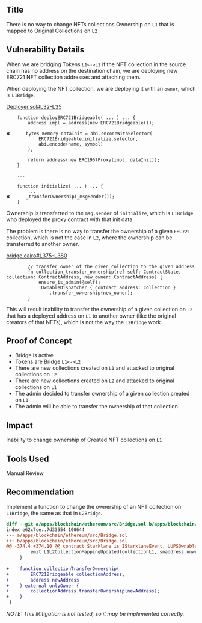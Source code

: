 ## Title
There is no way to change NFTs collections Ownership on `L1` that is mapped to Original Collections on `L2`

## Vulnerability Details
When we are bridging Tokens `L1<->L2` if the NFT collection in the source chain has no address on the destination chain, we are deploying new ERC721 NFT collection addresses and attaching them.

When deploying the NFT collection, we are deploying it with an `owner`, which is `L1Bridge`.

[Deployer.sol#L32-L35](https://github.com/Cyfrin/2024-07-ark-project/blob/main/apps/blockchain/ethereum/src/token/Deployer.sol#L32-L35)
```solidity
    function deployERC721Bridgeable( ... ) ... {
        address impl = address(new ERC721Bridgeable());
        
❌️      bytes memory dataInit = abi.encodeWithSelector(
            ERC721Bridgeable.initialize.selector,
            abi.encode(name, symbol)
        );

        return address(new ERC1967Proxy(impl, dataInit));
    }

    ...

    function initialize( ... ) ... {
        ...
❌️      _transferOwnership(_msgSender());
    }
```

Ownership is transferred to the `msg.sender` of `initialize`, which is `L1Bridge` who deployed the proxy contract with that init data.

The problem is there is no way to transfer the ownership of a given `ERC721` collection, which is not the case in `L2`, where the ownership can be transferred to another owner.

[bridge.cairo#L375-L380](https://github.com/Cyfrin/2024-07-ark-project/blob/main/apps/blockchain/starknet/src/bridge.cairo#L375-L380)
```cairo
        // transfer owner of the given collection to the given address
        fn collection_transfer_ownership(ref self: ContractState, collection: ContractAddress, new_owner: ContractAddress) {
            ensure_is_admin(@self);
            IOwnableDispatcher { contract_address: collection }
                .transfer_ownership(new_owner);
        }
```

This will result inability to transfer the ownership of a given collection on `L2` that has a deployed address on `L1` to another owner (like the original creators of that NFTs), which is not the way the `L2Bridge` work.

## Proof of Concept
- Bridge is active
- Tokens are Bridge `L1<->L2`
- There are new collections created on `L1` and attacked to original collections on `L2`
- There are new collections created on `L2` and attacked to original collections on `L1`
- The admin decided to transfer ownership of a given collection created on `L1`
- The admin will be able to transfer the ownership of that collection.

## Impact
Inability to change ownership of Created NFT collections on `L1`

## Tools Used
Manual Review

## Recommendation
Implement a function to change the ownership of an NFT collection on `L1Bridge`, the same as that in `L2Bridge`.

```diff
diff --git a/apps/blockchain/ethereum/src/Bridge.sol b/apps/blockchain/ethereum/src/Bridge.sol
index e62c7ce..7d33554 100644
--- a/apps/blockchain/ethereum/src/Bridge.sol
+++ b/apps/blockchain/ethereum/src/Bridge.sol
@@ -374,4 +374,10 @@ contract Starklane is IStarklaneEvent, UUPSOwnableProxied, StarklaneState, Stark
         emit L1L2CollectionMappingUpdated(collectionL1, snaddress.unwrap(collectionL2));
     }
 
+    function collectionTransferOwnership(
+        ERC721Bridgeable collectionAddress,
+        address newAddress
+    ) external onlyOwner {
+        collectionAddress.transferOwnership(newAddress);
+    }
 }
```

_NOTE: This Mitigation is not tested, so it may be implemented correctly._
